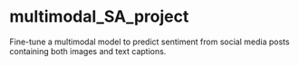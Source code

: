 # multimodal_SA_project
Fine-tune a multimodal model to predict sentiment from social media posts containing both images and text captions.
